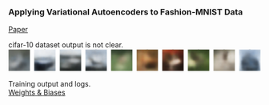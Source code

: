 ### Applying Variational Autoencoders to Fashion-MNIST Data
[Paper](https://arxiv.org/abs/1312.6114)

cifar-10 dataset output is not clear.
![cifar-10](assets/cifar_10_output.png)

Training output and logs.<br/>
[Weights & Biases](https://wandb.ai/carlfeynman/vae/reports/VAE-Fashion-MNIST-Runs--Vmlldzo1NDgyNDAy)